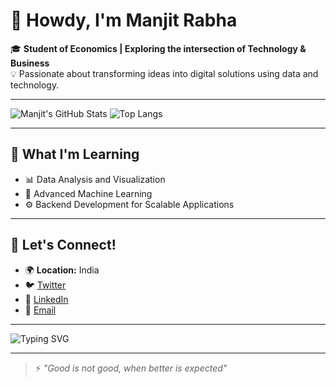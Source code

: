 # 👋 Howdy, I'm **Manjit Rabha**  
🎓 **Student of Economics | Exploring the intersection of Technology & Business**  
💡 Passionate about transforming ideas into digital solutions using data and technology.

---

![Manjit's GitHub Stats](https://github-readme-stats.vercel.app/api?username=manjitrabhaa&show_icons=true&theme=radical)
![Top Langs](https://github-readme-stats.vercel.app/api/top-langs/?username=manjitrabhaa&layout=compact&theme=radical)

---

## 🌱 **What I'm Learning**
- 📊 Data Analysis and Visualization  
- 🤖 Advanced Machine Learning  
- ⚙️ Backend Development for Scalable Applications  

---

## 🚀 **Let's Connect!**
- 🌍 **Location:** India  
- 🐦 [Twitter](https://twitter.com/manjitrabhaa)  
- 💼 [LinkedIn](https://linkedin.com/in/manjitrabhaa)  
- 📧 [Email](mailto:manjitrabha42@gmail.com)

---

![Typing SVG](https://readme-typing-svg.demolab.com?font=Fira+Code&size=18&duration=3000&pause=500&color=FCA5A5&multiline=true&width=600&height=70&lines=Innovative+thinker+and+problem+solver;Driven+by+technology+and+curiosity)

---

> ⚡ _"Good is not good, when better is expected"_  

